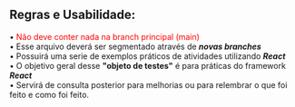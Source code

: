 ## Regras e Usabilidade:
• <span style="color:#f00">Não deve conter nada na branch principal (main)</span>  
• Esse arquivo deverá ser segmentado através de ***novas branches***  
• Possuirá uma serie de exemplos práticos de atividades utilizando ***React***  
• O objetivo geral desse **"objeto de testes"** é para práticas do framework ***React***  
• Servirá de consulta posterior para melhorias ou para relembrar o que foi feito e como foi feito.  

